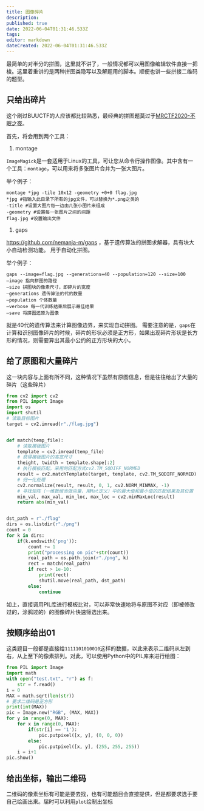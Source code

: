 ```yaml
---
title: 图像碎片
description: 
published: true
date: 2022-06-04T01:31:46.533Z
tags: 
editor: markdown
dateCreated: 2022-06-04T01:31:46.533Z
---
```


最简单的对半分的拼图，这里就不讲了，一般情况都可以用图像编辑软件直接一把梭。这里着重讲的是两种拼图类隐写以及解题用的脚本。顺便也讲一些拼接二维码的题型。

## 只给出碎片

这个刷过BUUCTF的人应该都比较熟悉，最经典的拼图题莫过于[MRCTF2020-不眠之夜](https://buuoj.cn/challenges#%5BMRCTF2020%5D%E4%B8%8D%E7%9C%A0%E4%B9%8B%E5%A4%9C)。

首先，将会用到两个工具：

1. montage

`ImageMagick`是一套适用于Linux的工具，可让您从命令行操作图像。其中含有一个工具：`montage`，可以用来将多张图片合并为一张大图片。

举个例子：

```shell
montage *jpg -tile 10x12 -geometry +0+0 flag.jpg
*jpg #指输入此目录下所有的jpg文件，可以替换为*.png之类的
-title #设置大图片每一边由几张小图片来组成
-geometry #设置每一张图片之间的间距
flag.jpg #设置输出文件
```

1. gaps

https://github.com/nemanja-m/gaps ，基于遗传算法的拼图求解器，具有块大小自动检测功能。 用于自动化拼图。

举个例子：

```shell
gaps --image=flag.jpg --generations=40 --population=120 --size=100
–image 指向拼图的路径
–size 拼图块的像素尺寸，即碎片的宽度
–generations 遗传算法的代的数量
–population 个体数量
–verbose 每一代训练结束后展示最佳结果
–save 将拼图还原为图像
```

就是40代的遗传算法来计算图像边界，来实现自动拼图。
需要注意的是，`gaps`在计算和识别图像碎片的时候，碎片的形状必须是正方形，如果出现碎片形状是长方形的情况，则需要算出其最小公约的正方形块的大小。

## 给了原图和大量碎片

这一块内容与上面有所不同，这种情况下虽然有原图信息，但是往往给出了大量的碎片（这些碎片）

```python
from cv2 import cv2
from PIL import Image
import os
import shutil
# 读取目标图片
target = cv2.imread(r"./flag.jpg")


def match(temp_file):
    # 读取模板图片
    template = cv2.imread(temp_file)
    # 获得模板图片的高宽尺寸
    theight, twidth = template.shape[:2]
    # 执行模板匹配，采用的匹配方式cv2.TM_SQDIFF_NORMED
    result = cv2.matchTemplate(target, template, cv2.TM_SQDIFF_NORMED)
    # 归一化处理
    cv2.normalize(result, result, 0, 1, cv2.NORM_MINMAX, -1)
    # 寻找矩阵（一维数组当做向量，用Mat定义）中的最大值和最小值的匹配结果及其位置
    min_val, max_val, min_loc, max_loc = cv2.minMaxLoc(result)
    return abs(min_val)


dst_path = r"./flag"
dirs = os.listdir(r"./png")
count = 0
for k in dirs:
    if(k.endswith('png')):
        count += 1
        print("processing on pic"+str(count))
        real_path = os.path.join(r"./png", k)
        rect = match(real_path)
        if rect > 1e-10:
            print(rect)
            shutil.move(real_path, dst_path)
        else:
            continue

```

如上，直接调用PIL库进行模板比对，可以非常快速地将与原图不对应（即被修改过的，涂鸦过的）的图像碎片快速筛选出来。

## 按顺序给出01

这类题目一般都是直接给`1111101010010`这样的数据，以此来表示二维码从左到右，从上至下的像素排列。对此，可以使用Python中的PIL库来进行绘图：
```python
from PIL import Image
import math
with open("test.txt", "r") as f:
    str = f.read()
i = 0
MAX = math.sqrt(len(str))
# 要求二维码是正方形
print(int(MAX))
pic = Image.new("RGB", (MAX, MAX))
for y in range(0, MAX):
    for x in range(0, MAX):
        if(str[i] == '1'):
            pic.putpixel([x, y], (0, 0, 0))
        else:
            pic.putpixel([x, y], (255, 255, 255))
    i = i+1
pic.show()

```

## 给出坐标，输出二维码

二维码的像素坐标有可能是要去找，也有可能题目会直接提供，但是都要求选手要自己绘画出来。届时可以利用`plot`绘制出坐标